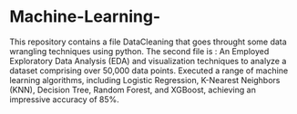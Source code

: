 # Machine-Learning-
This repository contains a file DataCleaning that goes throught some data wrangling techniques using  python.
The second file is : An Employed Exploratory Data Analysis (EDA) and visualization techniques to analyze a dataset comprising over 50,000 data points.
Executed a range of machine learning algorithms, including Logistic Regression, K-Nearest Neighbors (KNN), Decision Tree, Random Forest, and XGBoost, achieving an impressive accuracy of 85%.
